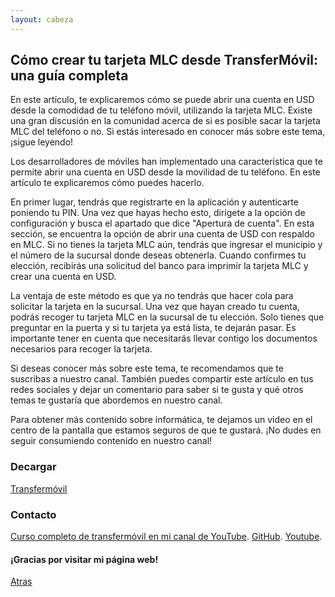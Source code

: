 ```yaml
---
layout: cabeza
---
```


## Cómo crear tu tarjeta MLC desde TransferMóvil: una guía completa

En este artículo, te explicaremos cómo se puede abrir una cuenta en USD desde la comodidad de tu teléfono móvil, utilizando la tarjeta MLC. Existe una gran discusión en la comunidad acerca de si es posible sacar la tarjeta MLC del teléfono o no. Si estás interesado en conocer más sobre este tema, ¡sigue leyendo!

Los desarrolladores de móviles han implementado una característica que te permite abrir una cuenta en USD desde la movilidad de tu teléfono. En este artículo te explicaremos cómo puedes hacerlo.

En primer lugar, tendrás que registrarte en la aplicación y autenticarte poniendo tu PIN. Una vez que hayas hecho esto, dirígete a la opción de configuración y busca el apartado que dice "Apertura de cuenta". En esta sección, se encuentra la opción de abrir una cuenta de USD con respaldo en MLC. Si no tienes la tarjeta MLC aún, tendrás que ingresar el municipio y el número de la sucursal donde deseas obtenerla. Cuando confirmes tu elección, recibirás una solicitud del banco para imprimir la tarjeta MLC y crear una cuenta en USD.

La ventaja de este método es que ya no tendrás que hacer cola para solicitar la tarjeta en la sucursal. Una vez que hayan creado tu cuenta, podrás recoger tu tarjeta MLC en la sucursal de tu elección. Solo tienes que preguntar en la puerta y si tu tarjeta ya está lista, te dejarán pasar. Es importante tener en cuenta que necesitarás llevar contigo los documentos necesarios para recoger la tarjeta.

Si deseas conocer más sobre este tema, te recomendamos que te suscribas a nuestro canal. También puedes compartir este artículo en tus redes sociales y dejar un comentario para saber si te gusta y qué otros temas te gustaría que abordemos en nuestro canal.

Para obtener más contenido sobre informática, te dejamos un video en el centro de la pantalla que estamos seguros de que te gustará. ¡No dudes en seguir consumiendo contenido en nuestro canal!

### Decargar

[Transfermóvil](https://www.etecsa.cu/es/aplicaciones/transfermovil)

### Contacto

[Curso completo de transfermóvil en mi canal de YouTube](https://youtube.com/playlist?list=PL9Lgme4PR4XDbaGv87gfR5AupKot9yf5Z).
[GitHub](https://github.com/Infor-Mayo).
[Youtube](https://youtube.com/@Infor-Mayo).

#### ¡Gracias por visitar mi página web!

[Atras](./1-curso-completo-transfermovil.md) 
